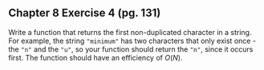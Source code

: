 ## Chapter 8 Exercise 4 (pg. 131)
Write a function that returns the first non-duplicated character in a string. For example, the string `"minimum"` has
two characters that only exist once - the `"n"` and the `"u"`, so your function should return the `"n"`, since it occurs
first. The function should have an efficiency of $O(N)$.